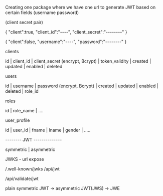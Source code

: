 Creating one package where we have one url to generate JWT based on certain fields (username password)

(client secret pair) 

{
	"client":true,
	"client_id":"----",
	"client_secret":"--------"
}


{
	"client":false,
	"username":"----",
	"password":"--------"
}


clients

id  |  client_id   |    client_secret (encrypt, Bcrypt)   |    token_validity    | created | updated |  enabled | deleted


users

id  |  username   |    password (encrypt, Bcrypt)  | created | updated |  enabled | deleted | role_id


roles

id | role_name | ....


user_profile

id | user_id | fname | lname | gender | .....


-------- JWT --------------

symmetric | asymmetric

JWKS - url expose

/.well-known/jwks
/api/jwt

/api/validate/jwt

plain symmetric JWT -> asymmetric JWT(JWS) ->  JWE

